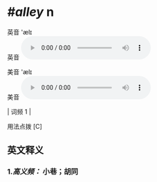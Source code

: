 # ***\#alley*** n
英音 'ælɪ  
英音
<audio src="./media/alley-B.aac" controls="controls"></audio>

美音 'ælɪ  
美音
<audio src="./media/alley.aac" controls="controls"></audio>



| 词频 1 |  

用法点拨  [C]

英文释义
---
### 1.*高义频：* **小巷；胡同**  



